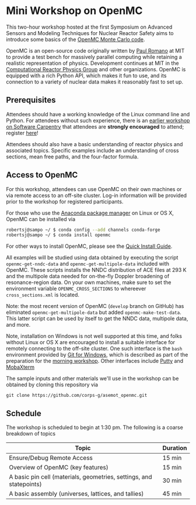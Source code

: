 # Mini Workshop on OpenMC

This two-hour workshop hosted at the first Symposium on Advanced
Sensors and Modeling Techniques for Nuclear Reactor Safety aims
to introduce some basics of the [OpenMC Monte Carlo code](https://openmc.readthedocs.io/en/stable/). 


OpenMC is an open-source code originally written 
by [Paul Romano](https://www.anl.gov/profile/paul-k-romano) at MIT to
provide a test bench for massively parallel computing while retaining a
realistic representation of physics.  Development continues at MIT 
in the [Computational Reactor Physics Group](https://crpg.mit.edu/) and other
organizations.  OpenMC is equipped with a rich Python API, which makes it
fun to use, and its connection to a variety of nuclear data makes it
reasonably fast to set up.

## Prerequisites

Attendees should have a working knowledge of the Linux command line and Python.
For attendees without such experience, there is an [earlier workshop on
Software Carpentry](https://katyhuff.github.io/2018-12-15-mumbai/) that 
attendees are **strongly encouraged** to attend;
register [here](https://goo.gl/forms/OCjAryhRSBTS0HaT2)!

Attendees should also have a basic understanding of reactor physics and
associated topics.  Specific examples include an understanding of 
cross sections, mean free paths, and the four-factor formula.
 
## Access to OpenMC

For this workshop, attendees can use OpenMC on their own machines or via
remote access to an off-site cluster. Log-in information will be provided 
prior to the workshop for registered participants.

For those who use the [Anaconda package manager]() on Linux or OS X, OpenMC 
can be installed via

```bash
robertsj@sampo ~/ $ conda config --add channels conda-forge
robertsj@sampo ~/ $ conda install openmc
```

For other ways to install OpenMC, please 
see the [Quick Install Guide](https://openmc.readthedocs.io/en/stable/quickinstall.html).

All examples will be studied using data obtained by executing the 
script `openmc-get-nndc-data` and `openmc-get-multipole-data` 
included with OpenMC.  These scripts
installs the NNDC distribution of ACE files at 293 K and the 
multipole data needed for on-the-fly Doppler broadening of resonance-region
data.  On your own machines, make sure to set the environment variable
`OPENMC_CROSS_SECTIONS` to whereever `cross_sections.xml` is located.

Note: the most recent version of OpenMC (`develop` branch on GitHub) has
eliminated `openmc-get-multipole-data` but added `openmc-make-test-data`.  This
latter script can be used by itself to get the NNDC data, multipole data, and
more. 

Note, installation on Windows is not well supported at this time, and 
folks without Linux or OS X are encouraged to install a suitable
interface for remotely connecting to the off-site cluster.  One such
interface is the `bash` environment 
provided by [Git for Windows](https://git-scm.com/downloads), which
is described as part of the preparation for the
[morning workshop](https://katyhuff.github.io/2018-12-15-mumbai/).  Other
interfaces include [Putty](https://www.putty.org/) 
and [MobaXterm](https://mobaxterm.mobatek.net/)

The sample inputs and other materials we'll use in the workshop can 
be obtained by cloning this repository via

```
git clone https://github.com/corps-g/asemot_openmc.git
```


## Schedule

The workshop is scheduled to begin at 1:30 pm.  The following is 
a coarse breakdown of topics

| Topic               | Duration |
|---------------------|----------|
| Ensure/Debug Remote Access       | 15 min   |
| Overview of OpenMC (key features) | 15 min   |
| A basic pin cell (materials, geometries, settings, and statepoints)    | 30 min   |
| A basic assembly (universes, lattices, and tallies)   | 45 min   |




